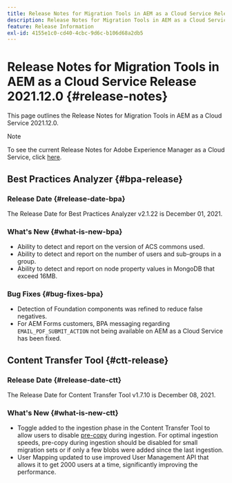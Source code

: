 ```yaml
---
title: Release Notes for Migration Tools in AEM as a Cloud Service Release 2021.12.0
description: Release Notes for Migration Tools in AEM as a Cloud Service Release 2021.12.0
feature: Release Information
exl-id: 4155e1c0-cd40-4cbc-9d6c-b106d68a2db5
---
```

# Release Notes for Migration Tools in AEM as a Cloud Service Release 2021.12.0 {#release-notes}

This page outlines the Release Notes for Migration Tools in AEM as a Cloud Service 2021.12.0.

>[!NOTE]
>To see the current Release Notes for Adobe Experience Manager as a Cloud Service, click [here](https://experienceleague.adobe.com/docs/experience-manager-cloud-service/release-notes/release-notes/release-notes-current.html).

## Best Practices Analyzer {#bpa-release}

### Release Date {#release-date-bpa}

The Release Date for Best Practices Analyzer v2.1.22 is December 01, 2021.

### What's New {#what-is-new-bpa}

* Ability to detect and report on the version of ACS commons used.
* Ability to detect and report on the number of users and sub-groups in a group.
* Ability to detect and report on node property values in MongoDB that exceed 16MB.

### Bug Fixes {#bug-fixes-bpa}

* Detection of Foundation components was refined to reduce false negatives.
* For AEM Forms customers, BPA messaging regarding `EMAIL_PDF_SUBMIT_ACTION` not being available on AEM as a Cloud Service has been fixed. 


## Content Transfer Tool {#ctt-release}

### Release Date {#release-date-ctt}

The Release Date for Content Transfer Tool v1.7.10 is December 08, 2021.

### What's New {#what-is-new-ctt}

* Toggle added to the ingestion phase in the Content Transfer Tool to allow users to disable [pre-copy](https://experienceleague.adobe.com/docs/experience-manager-cloud-service/moving/cloud-migration/content-transfer-tool/handling-large-content-repositories.html) during ingestion. For optimal ingestion speeds, pre-copy during ingestion should be disabled for small migration sets or if only a few blobs were added since the last ingestion. 
* User Mapping updated to use improved User Management API that allows it to get 2000 users at a time, significantly improving the performance.
